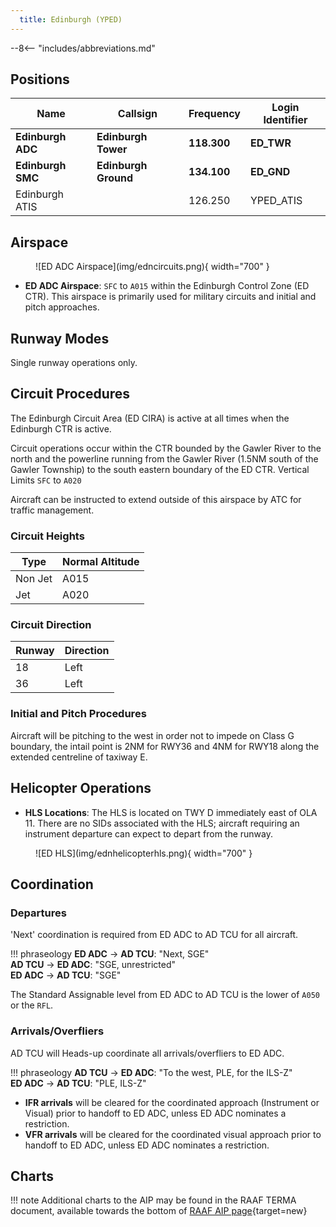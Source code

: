 ```yaml
---
  title: Edinburgh (YPED)
---
```


--8<-- "includes/abbreviations.md"

## Positions

| Name                | Callsign               | Frequency      | Login Identifier     |
| ------------------- | ---------------------- | -------------- | -------------------- |
| **Edinburgh ADC**   | **Edinburgh Tower**    | **118.300**    | **ED_TWR**           |
| **Edinburgh SMC**   | **Edinburgh Ground**   | **134.100**    | **ED_GND**           |
| Edinburgh ATIS      |                        | 126.250        | YPED_ATIS            |

## Airspace
<figure markdown>
![ED ADC Airspace](img/edncircuits.png){ width="700" }
</figure>

- **ED ADC Airspace**: `SFC` to `A015` within the Edinburgh Control Zone (ED CTR). This airspace is primarily used for military circuits and initial and pitch approaches.

## Runway Modes
Single runway operations only.

## Circuit Procedures
The Edinburgh Circuit Area (ED CIRA) is active at all times when the Edinburgh CTR is active.

Circuit operations occur within the CTR bounded by the Gawler River to the north and the powerline running from the Gawler River (1.5NM south of the Gawler Township) to the south eastern boundary of the ED CTR. Vertical Limits `SFC` to `A020`

Aircraft can be instructed to extend outside of this airspace by ATC for traffic management.

### Circuit Heights
| Type    | Normal Altitude |
| ------- | --------------- |
| Non Jet | A015            |
| Jet     | A020            |


### Circuit Direction

| Runway | Direction |
| ------ | --------- |
| 18     | Left      |
| 36     | Left      |

### Initial and Pitch Procedures 
Aircraft will be pitching to the west in order not to impede on Class G boundary, the intail point is 2NM for RWY36 and 4NM for RWY18 along the extended centreline of taxiway E.


## Helicopter Operations
- **HLS Locations**: The HLS is located on TWY D immediately east of OLA 11. There are no SIDs associated with the HLS; aircraft requiring an instrument departure can expect to depart from the runway.
<figure markdown>
![ED HLS](img/ednhelicopterhls.png){ width="700" }
</figure>

## Coordination
### Departures
'Next' coordination is required from ED ADC to AD TCU for all aircraft.

!!! phraseology
    <span class="hotline">**ED ADC** -> **AD TCU**</span>: "Next, SGE"  
    <span class="hotline">**AD TCU** -> **ED ADC**</span>: "SGE, unrestricted"  
    <span class="hotline">**ED ADC** -> **AD TCU**</span>: "SGE"

The Standard Assignable level from ED ADC to AD TCU is the lower of `A050` or the `RFL`.

### Arrivals/Overfliers
AD TCU will Heads-up coordinate all arrivals/overfliers to ED ADC.

!!! phraseology
    <span class="hotline">**AD TCU** -> **ED ADC**</span>: "To the west, PLE, for the ILS-Z"  
    <span class="hotline">**ED ADC** -> **AD TCU**</span>: "PLE, ILS-Z"

- **IFR arrivals** will be cleared for the coordinated approach (Instrument or Visual) prior to handoff to ED ADC, unless ED ADC nominates a restriction.  
- **VFR arrivals** will be cleared for the coordinated visual approach prior to handoff to ED ADC, unless ED ADC nominates a restriction.

## Charts
!!! note
    Additional charts to the AIP may be found in the RAAF TERMA document, available towards the bottom of [RAAF AIP page](https://ais-af.airforce.gov.au/australian-aip){target=new}